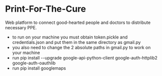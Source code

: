 # Print-For-The-Cure
Web platform to connect good-hearted people and doctors to distribute necessary PPE.
 - to run on your machine you must obtain token.pickle and credentials.json and put them in the same directory as gmail.py
 - you also need to change the 2 absolute paths in gmail.py to work on your machine
 - run pip install --upgrade google-api-python-client google-auth-httplib2 google-auth-oauthlib
 - run pip install googlemaps
